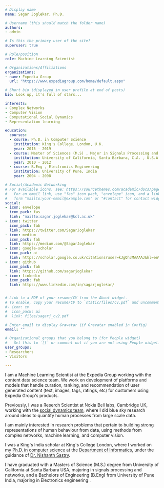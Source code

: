 ```yaml
---
# Display name
name: Sagar Joglekar, Ph.D.

# Username (this should match the folder name)
authors:
- admin

# Is this the primary user of the site?
superuser: true

# Role/position
role: Machine Learning Scientist

# Organizations/Affiliations
organizations:
- name: Expedia Group
  url: "https://www.expediagroup.com/home/default.aspx"

# Short bio (displayed in user profile at end of posts)
bio: Look up, it's full of stars... 

interests:
- Complex Networks
- Computer Vision
- Computational Social Dynamics
- Representation learning

education:
  courses:
  - course: Ph.D. in Computer Science
    institution: King's College, London, U.K.
    year: 2015 - 2019
  - course: Master of Sciences (M.S) , Major in Signals Processing and Networks
    institution: University of California, Santa Barbara, C.A. , U.S.A
    year: 2010 - 2012
  - course: B.Eng , Electronics Engineering
    institution: University of Pune, India
    year: 2004 - 2008

# Social/Academic Networking
# For available icons, see: https://sourcethemes.com/academic/docs/page-builder/#icons
#   For an email link, use "fas" icon pack, "envelope" icon, and a link in the
#   form "mailto:your-email@example.com" or "#contact" for contact widget.
social:
- icon: envelope
  icon_pack: fas
  link: "mailto:sagar.joglekar@kcl.ac.uk"
- icon: twitter
  icon_pack: fab
  link: https://twitter.com/SagarJoglekar
- icon: medium
  icon_pack: fab
  link: https://medium.com/@SagarJoglekar
- icon: google-scholar
  icon_pack: ai
  link: https://scholar.google.co.uk/citations?user=kJgQh3MAAAAJ&hl=en%3E
- icon: github
  icon_pack: fab
  link: https://github.com/sagarjoglekar
- icon: linkedin
  icon_pack: fab
  link: https://www.linkedin.com/in/sagarjoglekar/


# Link to a PDF of your resume/CV from the About widget.
# To enable, copy your resume/CV to `static/files/cv.pdf` and uncomment the #lines below. 
#- icon: cv
#  icon_pack: ai
#  link: files/sagarj_cv2.pdf

# Enter email to display Gravatar (if Gravatar enabled in Config)
email: ""

# Organizational groups that you belong to (for People widget)
#   Set this to `[]` or comment out if you are not using People widget.
user_groups:
- Researchers
- Visitors

---
```

I am a Machine Learning Scientist at the Expedia Group working with the content data science team. We work on development of platforms and models that handle curation, ranking, and recommendation of user generated content (text, images, tags, ratings, etc) for customers using Expedia Group's products.

Previously, I was a Reserch Scientist at Nokia Bell labs, Cambridge UK, working with the <a href="http://social-dynamics.net/team.html">social dynamics team</a>, where I did blue sky research around ideas to quantify human processes from large scale data.
<p>
I am mainly interested in research problems that pertain to building strong representations of human behaviour from data, using methods from complex networks, machine learning, and computer vision. 
<p> 

I was a King's India scholar at King's College London, where I worked on my <a href="https://kclpure.kcl.ac.uk/portal/en/theses/from-communities-to-crowds(1365a91f-48ae-4071-b46e-f7e253745573).html">Ph.D. in computer science </a> at the <a href="https://kclpure.kcl.ac.uk/portal/en/persons/sagar-joglekar(c955bb8a-f596-4474-98a1-78a1dd9d94ad).html">Department of Informatics</a>, under the guidance of <a href="https://nms.kcl.ac.uk/nishanth.sastry/">Dr. Nishanth Sastry</a>. 
<p>

I have graduated with a Masters of Science (M.S.) degree from University of California at Santa Barbara USA,  majoring in signals processing and networks, and a Bachelors of Engineering (B.Eng) from University of Pune India, majoring in Electronics engineering .
